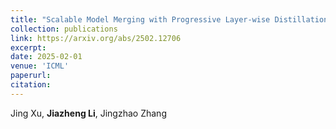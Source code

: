 ```yaml
---
title: "Scalable Model Merging with Progressive Layer-wise Distillation"
collection: publications
link: https://arxiv.org/abs/2502.12706
excerpt: 
date: 2025-02-01
venue: 'ICML'
paperurl: 
citation: 
---
```

Jing Xu, **Jiazheng Li**, Jingzhao Zhang

